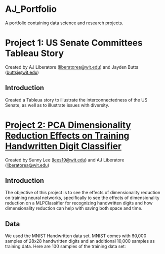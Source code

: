 # AJ_Portfolio
A portfolio containing data science and research projects.

# Project 1: US Senate Committees Tableau Story
Created by AJ Liberatore (liberatorea@wit.edu) and Jayden Butts (buttsj@wit.edu)

## Introduction
Created a Tableua story to illustrate the interconnectedness of the US Senate, as well as to illustrate issues with diversity.

# [Project 2: PCA Dimensionality Reduction Effects on Training Handwritten Digit Classifier](https://github.com/lees19atwit/DS-Final)
Created by Sunny Lee (lees19@wit.edu) and AJ Liberatore (liberatorea@wit.edu)

## Introduction
The objective of this project is to see the effects of dimensionality reduction on training neural networks, specifically to see the effects of dimensionality reduction on a MLPClassifier for recognizing handwritten digits and how dimensionality reduction can help with saving both space and time. 

## Data
We used the MNIST Handwritten data set. MNIST comes with 60,000 samples of 28x28 handwritten digits and an additional 10,000 samples as training data. Here are 100 samples of the training data set:
